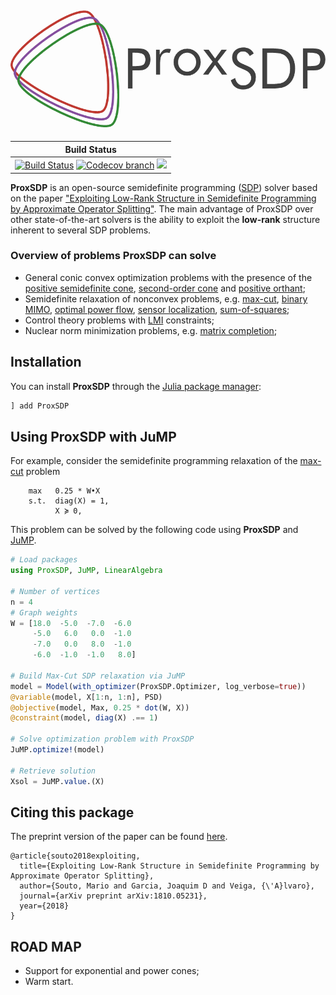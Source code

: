 ![ProxSDP logo](https://github.com/mariohsouto/ProxSDP_aux/blob/master/logo_proxSDP_%20sem%20fundo.png "JuMP logo")
---

| **Build Status** |
|:-----------------:|
| [![Build Status][build-img]][build-url] [![Codecov branch][codecov-img]][codecov-url] [![][docs-img]][docs-url]|

[build-img]: https://travis-ci.org/mariohsouto/ProxSDP.jl.svg?branch=master
[build-url]: https://travis-ci.org/mariohsouto/ProxSDP.jl
[codecov-img]: http://codecov.io/github/mariohsouto/ProxSDP.jl/coverage.svg?branch=master
[codecov-url]: http://codecov.io/github/mariohsouto/ProxSDP.jl?branch=master
[docs-img]: https://img.shields.io/badge/docs-latest-blue.svg
[docs-url]: https://mariohsouto.github.io/ProxSDP.jl/latest/

**ProxSDP** is an open-source semidefinite programming ([SDP](https://en.wikipedia.org/wiki/Semidefinite_programming)) solver based on the paper ["Exploiting Low-Rank Structure in Semidefinite Programming by Approximate Operator Splitting"](https://arxiv.org/abs/1810.05231). The main advantage of ProxSDP over other state-of-the-art solvers is the ability to exploit the **low-rank** structure inherent to several SDP problems.

### Overview of problems ProxSDP can solve

* General conic convex optimization problems with the presence of the [positive semidefinite cone](https://web.stanford.edu/~boyd/papers/pdf/semidef_prog.pdf), [second-order cone](https://web.stanford.edu/~boyd/papers/pdf/socp.pdf) and [positive orthant](https://www.math.ucla.edu/~tom/LP.pdf);
* Semidefinite relaxation of nonconvex problems, e.g. [max-cut](http://www-math.mit.edu/~goemans/PAPERS/maxcut-jacm.pdf), [binary MIMO](https://arxiv.org/pdf/cs/0606083.pdf), [optimal power flow](http://authorstest.library.caltech.edu/141/1/TPS_OPF_2_tech.pdf), [sensor localization](https://web.stanford.edu/~boyd/papers/pdf/sensor_selection.pdf), [sum-of-squares](https://en.wikipedia.org/wiki/Sum-of-squares_optimization);
* Control theory problems with [LMI](https://en.wikipedia.org/wiki/Linear_matrix_inequality) constraints;
* Nuclear norm minimization problems, e.g. [matrix completion](https://statweb.stanford.edu/~candes/papers/MatrixCompletion.pdf);

## Installation

You can install **ProxSDP** through the [Julia package manager](https://docs.julialang.org/en/v1/stdlib/Pkg/index.html):
```julia
] add ProxSDP
```

## Using ProxSDP with JuMP

For example, consider the semidefinite programming relaxation of the [max-cut](http://www-math.mit.edu/~goemans/PAPERS/maxcut-jacm.pdf) problem
```
    max   0.25 * W•X
    s.t.  diag(X) = 1,
          X ≽ 0,
```
This problem can be solved by the following code using **ProxSDP** and [JuMP](https://github.com/JuliaOpt/JuMP.jl).
```julia
# Load packages
using ProxSDP, JuMP, LinearAlgebra

# Number of vertices
n = 4
# Graph weights
W = [18.0  -5.0  -7.0  -6.0
     -5.0   6.0   0.0  -1.0
     -7.0   0.0   8.0  -1.0
     -6.0  -1.0  -1.0   8.0]

# Build Max-Cut SDP relaxation via JuMP
model = Model(with_optimizer(ProxSDP.Optimizer, log_verbose=true))
@variable(model, X[1:n, 1:n], PSD)
@objective(model, Max, 0.25 * dot(W, X))
@constraint(model, diag(X) .== 1)

# Solve optimization problem with ProxSDP
JuMP.optimize!(model)

# Retrieve solution
Xsol = JuMP.value.(X)
```

## Citing this package

The preprint version of the paper can be found [here](https://arxiv.org/abs/1810.05231).

```
@article{souto2018exploiting,
  title={Exploiting Low-Rank Structure in Semidefinite Programming by Approximate Operator Splitting},
  author={Souto, Mario and Garcia, Joaquim D and Veiga, {\'A}lvaro},
  journal={arXiv preprint arXiv:1810.05231},
  year={2018}
}
```

## ROAD MAP

- Support for exponential and power cones;
- Warm start.
